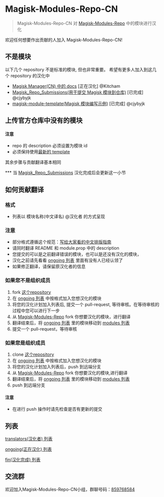 # Magisk-Modules-Repo-CN

> Magisk-Modules-Repo-CN 对 [Magisk-Modules-Repo](https://github.com/Magisk-Modules-Repo) 中的模块进行汉化

欢迎任何想要作出贡献的人加入 Magisk-Modules-Repo-CN!

## 不是模块
以下几个 repository 不是标准的模块, 但也非常重要。
希望有更多人加入到这几个 repository 的汉化中
- [Magisk Manager(CN) 中的 docs](https://github.com/Magisk-Modules-Repo-CN/Magisk/tree/master/docs) [正在汉化] @Kitcham
- [Magisk_Repo_Submissions(用于提交 Magisk 模块到仓库)](https://github.com/Magisk-Modules-Repo-CN/Magisk_Repo_Submissions) [已完成] @cjybyjk
- [magisk-module-template(Magisk 模块编写示例)](https://github.com/Magisk-Modules-Repo-CN/magisk-module-template) [已完成] @cjybyjk

## 上传官方仓库中没有的模块
#### 注意
- repo 的 description 必须设置为模块 id
- 必须保持使用[最新的 template](https://github.com/Magisk-Modules-Repo-CN/magisk-module-template)

其余步骤与贡献翻译基本相同

*** 当 [Magisk_Repo_Submissions](https://github.com/Magisk-Modules-Repo-CN/Magisk_Repo_Submissions) 汉化完成后会更新这一小节

## 如何贡献翻译

### 格式
- 列表以 模块名称(中文译名) @汉化者 的方式呈现

### 注意
- 部分格式遵循这个规范：[写给大家看的中文排版指南](http://zhuanlan.zhihu.com/p/20506092)
- 请同时翻译 README 和 module.prop 中的 description
- 您提交的可以是之前翻译错误的模块，也可以是还没有汉化的模块，
- 汉化之前请先看看 [ongoing 列表](https://github.com/Magisk-Modules-Repo-CN/modules_list/blob/master/ongoing_list.md) 里面有没有人已经认领了
- 如果修正翻译，请保留原汉化者的信息

### 如果您不是组织成员
1. fork [这个repository](https://github.com/Magisk-Modules-Repo-CN/modules_list)
2. 在 [ongoing 列表](https://github.com/Magisk-Modules-Repo-CN/modules_list/blob/master/ongoing_list.md) 中按格式加入您想汉化的模块
3. 将您的汉化计划加入列表后, 提交一个 pull-request, 等待审核。在等待审核的过程中您可以进行下一步
4. 从 [Magisk-Modules-Repo](https://github.com/Magisk-Modules-Repo) fork 你想要汉化的模块，进行翻译
5. 翻译结束后，将 [ongoing 列表](https://github.com/Magisk-Modules-Repo-CN/modules_list/blob/master/ongoing_list.md) 里的模块移动到 [modules 列表](https://github.com/Magisk-Modules-Repo-CN/modules_list/blob/master/modules_list.md) 
6. 提交一个 pull-request，等待审核

### 如果您是组织成员
1. clone [这个repository](https://github.com/Magisk-Modules-Repo-CN/modules_list)
2. 在 [ongoing 列表](https://github.com/Magisk-Modules-Repo-CN/modules_list/blob/master/ongoing_list.md) 中按格式加入您想汉化的模块
2. 将您的汉化计划加入列表后，push 到远端分支
3. 从 [Magisk-Modules-Repo](https://github.com/Magisk-Modules-Repo) fork 你想要汉化的模块,进行翻译
5. 翻译结束后，将 [ongoing 列表](https://github.com/Magisk-Modules-Repo-CN/modules_list/blob/master/ongoing_list.md) 里的模块移动到 [modules 列表](https://github.com/Magisk-Modules-Repo-CN/modules_list/blob/master/modules_list.md) 
5. push 到远端分支
#### 注意
- 在进行 push 操作时请先检查是否有更新的提交

## 列表
[translators(汉化者) 列表](translators.md)

[ongoing(正在汉化) 列表](ongoing_list.md) 

[fin(汉化完成) 列表](fin_list.md) 

## 交流群
欢迎加入Magisk-Modules-Repo-CN小组，群聊号码：[859768584](https://jq.qq.com/?_wv=1027&k=53iHiNg)
